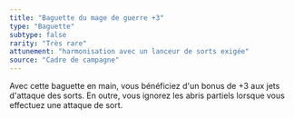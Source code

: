 ```yaml
---
title: "Baguette du mage de guerre +3"
type: "Baguette"
subtype: false
rarity: "Très rare"
attunement: "harmonisation avec un lanceur de sorts exigée"
source: "Cadre de campagne"
---
```

Avec cette baguette en main, vous bénéficiez d'un bonus de +3 aux jets d'attaque des sorts. En outre, vous ignorez les abris partiels lorsque vous effectuez une attaque de sort.
